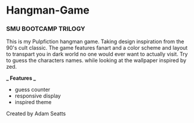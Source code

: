 # Hangman-Game

### SMU BOOTCAMP TRILOGY

This is my Pulpfiction hangman game. Taking design inspiration from the 90's cult classic. The game features fanart and a color scheme and layout to transpart you in dark world no one would ever want to actually visit. Try to guess the characters names. while looking at the wallpaper inspired by zed.

**_ Features _**

- guess counter
- responsive display
- inspired theme

Created by Adam Seatts
